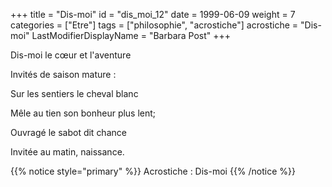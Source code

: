 +++
title = "Dis-moi"
id = "dis_moi_12"
date = 1999-06-09
weight = 7
categories = ["Etre"]
tags = ["philosophie", "acrostiche"]
acrostiche = "Dis-moi"
LastModifierDisplayName = "Barbara Post"
+++

Dis-moi le cœur et l'aventure

Invités de saison mature :

Sur les sentiers le cheval blanc

Mêle au tien son bonheur plus lent;

Ouvragé le sabot dit chance

Invitée au matin, naissance.

{{% notice style="primary" %}}
Acrostiche : Dis-moi
{{% /notice %}}
